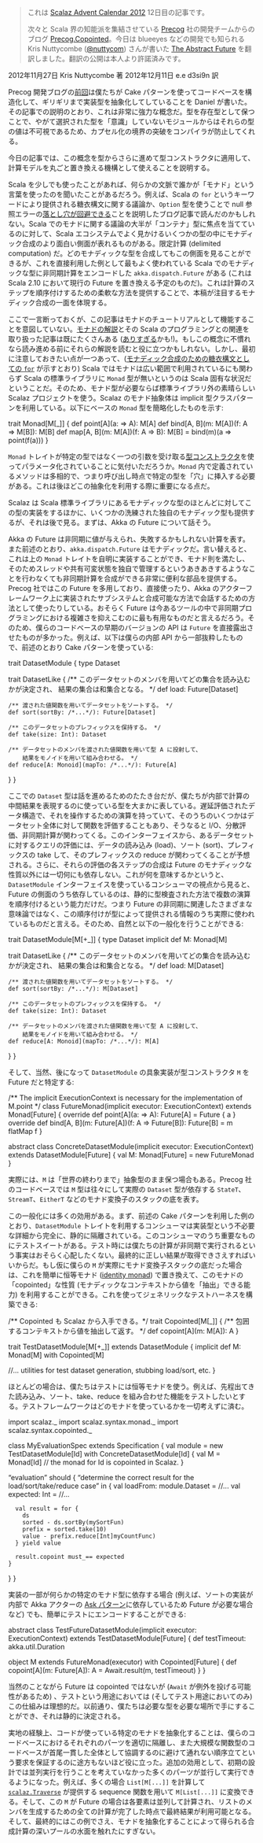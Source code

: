 > これは [Scalaz Advent Calendar 2012](http://partake.in/events/7211abc9-ebb8-4670-b912-3089dc5e0edd) 12日目の記事です。
>
> 次々と Scala 界の知能派を集結させている [Precog](http://precog.com/) 社の開発チームからのブログ [Precog.Copointed](http://www.precog.com/blog-precog-2/categories/listings/precog-copointed)。今日は blueeyes などの開発でも知られる Kris Nuttycombe ([@nuttycom](https://twitter.com/nuttycom)) さんが書いた [The Abstract Future](http://www.precog.com/blog-precog-2/categories/listings/precog-copointed) を翻訳しました。翻訳の公開は本人より許諾済みです。

2012年11月27日 Kris Nuttycombe 著
2012年12月11日 e.e d3si9n 訳

Precog 開発ブログの[前回](http://www.precog.com/blog-precog-2/entry/existential-types-ftw)は僕たちが Cake パターンを使ってコードベースを構造化して、ギリギリまで実装型を抽象化してしていることを Daniel が書いた。その記事での説明のとおり、これは非常に強力な概念だ。型を存在型として保つことで、やがて選択された型を「意識」していないモジュールからはそれらの型の値は不可視であるため、カプセル化の境界の突破をコンパイラが防止してくれる。

今日の記事では、この概念を型からさらに進めて型コンストラクタに適用して、計算モデルを丸ごと置き換える機構として使えることを説明する。

Scala を少しでも使ったことがあれば、何らかの文脈で誰かが「モナド」という言葉を使ったのを聞いたことがあるだろう。例えば、Scala の `for` というキーワードにより提供される糖衣構文に関する議論か、`Option` 型を使うことで null 参照エラーの[落とし穴が回避できる](http://www.codecommit.com/blog/scala/the-option-pattern)ことを説明したブログ記事で読んだのかもしれない。Scala でのモナドに関する議論の大半が「コンテナ」型に焦点を当てているのに対して、Scala エコシステムでよく見かけるいくつかの型の中にモナディック合成のより面白い側面が表れるものがある。限定計算 (delimited computation) だ。どのモナディックな型を合成してもこの側面を見ることができるが、これを直接利用した例として最もよく使われている Scala でのモナディックな型に非同期計算をエンコードした `akka.dispatch.Future` がある (これは Scala 2.10 において現行の Future を置き換える予定のものだ)。これは計算のステップを順序付けするための柔軟な方法を提供することで、本稿が注目するモナディック合成の一面を体現する。

ここで一言断っておくが、この記事はモナドのチュートリアルとして機能することを意図していない。[モナド](http://dl.dropbox.com/u/261418/Monads_are_Elephants/index.html)[の](http://apocalisp.wordpress.com/2011/07/01/monads-are-dominoes/)[解説](http://byorgey.wordpress.com/2009/01/12/abstraction-intuition-and-the-monad-tutorial-fallacy/)とその Scala のプログラミングとの関連を取り扱った記事は既にたくさんある ([ありすぎる](http://eed3si9n.com/ja/monads-are-not-metaphors)かも!)。もしこの概念に不慣れなら読み進める前にそれらの解説を読むと役に立つかもしれない。しかし、最初に注意しておきたい点が一つあって、([モナディック合成のための糖衣構文としての `for`](http://debasishg.blogspot.com/2008/03/monads-another-way-to-abstract.html) が示すとおり) Scala ではモナドは広い範囲で利用されているにも関わらず Scala の標準ライブラリに `Monad` 型が無いというのは Scala 固有な状況だということだ。そのため、モナド型が必要ならば標準ライブラリ外の素晴らしい Scalaz プロジェクトを使う。Scalaz のモナド抽象体は implicit 型クラスパターンを利用している。以下にベースの `Monad` 型を簡略化したものを示す:

<scala>
trait Monad[M[_]] {
  def point[A](a: => A): M[A]
  def bind[A, B](m: M[A])(f: A => M[B]): M[B]
  def map[A, B](m: M[A])(f: A => B): M[B] = bind(m)(a => point(f(a))) 
}
</scala>

`Monad` トレイトが特定の型ではなく一つの引数を受け取る[型コンストラクタ](http://debasishg.blogspot.com/2009/01/higher-order-abstractions-in-scala-with.html)を使ってパラメータ化されていることに気付いただろうか。`Monad` 内で定義されているメソッドは多相的で、つまり呼び出し時点で特定の型を「穴」に挿入する必要がある。これは後ほどこの抽象化を利用する際に重要になる点だ。

Scalaz は Scala 標準ライブラリにあるモナディックな型のほとんどに対してこの型の実装をするほかに、いくつかの洗練された独自のモナディック型も提供するが、それは後で見る。まずは、Akka の Future について話そう。

Akka の Future は非同期に値が与えられ、失敗するかもしれない計算を表す。また前述のとおり、`akka.dispatch.Future` はモナディックだ。言い替えると、これは上の `Monad` トレイトを自明に実装することができ、モナド則を満たし、そのためスレッドや共有可変状態を独自で管理するというあきあきするようなことを行わなくても非同期計算を合成ができる非常に便利な部品を提供する。Precog 社ではこの Future を多用しており、直接使ったり、Akka のアクターフレームワーク上に実装されたサブシステムと合成可能な方法で会話するための方法として使ったりしている。おそらく Future は今あるツールの中で非同期プログラミングにおける複雑さを抑えこむのに最も有用なものだと言えるだろう。そのため、僕らのコードベースの早期のバージョンの API は `Future` を直接露出させたものが多かった。例えば、以下は僕らの内部 API から一部抜粋したもので、前述のとおり Cake パターンを使っている:

<scala>
trait DatasetModule {
  type Dataset 

  trait DatasetLike {
    /** このデータセットのメンバを用いてどの集合を読み込むかが決定され、
        結果の集合は和集合となる。 */
    def load: Future[Dataset]

    /** 渡された値関数を用いてデータセットをソートする。 */
    def sort(sortBy: /*...*/): Future[Dataset]

    /** このデータセットのプレフィックスを保持する。 */
    def take(size: Int): Dataset

    /** データセットのメンバを渡された値関数を用いて型 A に投射して、
        結果をモノイドを用いて組み合わせる。 */
    def reduce[A: Monoid](mapTo: /*...*/): Future[A]
  }
} 
</scala>

ここでの `Dataset` 型は話を進めるためのたたき台だが、僕たちが内部で計算の中間結果を表現するのに使っている型を大まかに表している。遅延評価されたデータ構造で、それを操作するための演算を持っていて、そのうちのいくつかはデータセット全体に対して関数を評価することもあり、そうなると I/O、分散評価、非同期計算が関わってくる。このインターフェイスから、あるデータセットに対するクエリの評価には、データの読み込み (load)、ソート (sort)、プレフィックスの take して、そのプレフィックスの reduce が関わってくることが予想される。さらに、それらの評価の各ステップの合成は Future のモナディックな性質以外には一切何にも依存しない。これが何を意味するかというと、`DatasetModule` インターフェイスを使っているコンシューマの視点から見ると、Future の側面のうち依存しているのは、静的に型検査された方法で複数の演算を順序付けるという能力だけだ。つまり Future の非同期に関連したさまざまな意味論ではなく、この順序付けが型によって提供される情報のうち実際に使われているものだと言える。そのため、自然と以下の一般化を行うことができる:

<scala>
trait DatasetModule[M[+_]] {
  type Dataset 
  implicit def M: Monad[M]

  trait DatasetLike {
    /** このデータセットのメンバを用いてどの集合を読み込むかが決定され、
        結果の集合は和集合となる。 */
    def load: M[Dataset]

    /** 渡された値関数を用いてデータセットをソートする。 */
    def sort(sortBy: /*...*/): M[Dataset]

    /** このデータセットのプレフィックスを保持する。 */
    def take(size: Int): Dataset

    /** データセットのメンバを渡された値関数を用いて型 A に投射して、
        結果をモノイドを用いて組み合わせる。 */
    def reduce[A: Monoid](mapTo: /*...*/): M[A]
  }
}
</scala>

そして、当然、後になって `DatasetModule` の具象実装が型コンストラクタ `M` を Future だと特定する:

<scala>
/** The implicit ExecutionContext is necessary for the implementation of 
    M.point */
class FutureMonad(implicit executor: ExecutionContext) extends Monad[Future] {
  override def point[A](a: => A): Future[A] = Future { a }
  override def bind[A, B](m: Future[A])(f: A => Future[B]): Future[B] = 
    m flatMap f
}

abstract class ConcreteDatasetModule(implicit executor: ExecutionContext) 
extends DatasetModule[Future] {
  val M: Monad[Future] = new FutureMonad 
}
</scala>

実際には、`M` は「世界の終わりまで」抽象型のまま保つ場合もある。Precog 社のコードベースでは `M` 型は往々にして実際の `Dataset` 型が依存する `StateT`、`StreamT`、`EitherT` などのモナド変換子のスタックの底を表す。

この一般化には多くの効用がある。まず、前述の Cake パターンを利用した例のとおり、`DatasetModule` トレイトを利用するコンシューマは実装型という不必要な詳細から完全に、静的に隔離されている。このコンシューマのうち重要なものにテストスイートがある。テスト時には僕たちの計算が非同期で実行されるという事実はおそらく心配したくない。最終的に正しい結果が取得できさえすればいいからだ。もし仮に僕らの `M` が実際にモナド変換子スタックの底だった場合は、これを簡単に恒等モナド ([identity monad](https://github.com/scalaz/scalaz/blob/scalaz-seven/core/src/main/scala/scalaz/Id.scala)) で置き換えて、このモナドの「copointed」な性質 (モナディックなコンテキストから値を「抽出」できる能力) を利用することができる。これを使ってジェネリックなテストハーネスを構築できる:
 
<scala>
/** Copointed も Scalaz から入手できる。*/
trait Copointed[M[_]] {
  /** 包囲するコンテキストから値を抽出して返す。 */
  def copoint[A](m: M[A]): A
}

trait TestDatasetModule[M[+_]] extends DatasetModule {
  implicit def M: Monad[M] with Copointed[M]

  //... utilities for test dataset generation, stubbing load/sort, etc.
}
</scala>

ほとんどの場合は、僕たちはテストには恒等モナドを使う。例えば、先程出てきた読み込み、ソート、take、reduce を組み合わせた機能をテストしたいとする。テストフレームワークはどのモナドを使っているかを一切考えずに済む。
 
<scala>
import scalaz._
import scalaz.syntax.monad._
import scalaz.syntax.copointed._

class MyEvaluationSpec extends Specification {
  val module = new TestDatasetModule[Id] with ConcreteDatasetModule[Id] { 
    val M = Monad[Id] // the monad for Id is copointed in Scalaz.
  }
  
  “evaluation” should {
    “determine the correct result for the load/sort/take/reduce case” in {
      val loadFrom: module.Dataset = //...
      val expected: Int = //...

      val result = for {
        ds 
        sorted - ds.sortBy(mySortFun)
        prefix = sorted.take(10)
        value - prefix.reduce[Int]myCountFunc)
      } yield value

      result.copoint must_== expected
    }
  }
}
</scala>

実装の一部が何らかの特定のモナド型に依存する場合 (例えば、ソートの実装が内部で Akka アクターの [Ask パターン](http://doc.akka.io/docs/akka/2.0.4/scala/actors.html#Ask__Send-And-Receive-Future)に依存しているため Future が必要な場合など) でも、簡単にテストにエンコードすることができる:

<scala>
abstract class TestFutureDatasetModule(implicit executor: ExecutionContext)
extends TestDatasetModule[Future] {
  def testTimeout: akka.util.Duration

  object M extends FutureMonad(executor) with Copointed[Future] {
    def copoint[A](m: Future[A]): A = Await.result(m, testTimeout)
  }
}
</scala>

当然のことながら Future は copointed ではないが (`Await` が例外を投げる可能性があるため) 、テストという用途においては (そしてテスト用途においてのみ) この仕組みは理想的だ。以前通り、僕たちは必要な型を必要な場所で手にすることができ、それは静的に決定される。

実地の経験上、コードが使っている特定のモナドを抽象化することは、僕らのコードベースにおけるそれぞれのパーツを適切に隔離し、また大規模な関数型のコードベースが首尾一貫した全体として協調するのに避けて通れない順序立てという要求を保証するのに途方もないほど役に立った。追加の効用として、初期の設計では並列実行を行うことを考えていなかった多くのパーツが並行して実行できるようになった。例えば、多くの場合 `List[M[...]]` を計算して [`scalaz.Traverse`](https://github.com/scalaz/scalaz/blob/scalaz-seven/core/src/main/scala/scalaz/Traverse.scala) が提供する sequence 関数を用いて `M[List[...]]` に変換できる。そして、この `M` が Future の場合は各要素は並列して計算され、リストのメンバを生成するための全ての計算が完了した時点で最終結果が利用可能となる。そして、最終的にはこの例でさえ、モナドを抽象化することによって得られる合成計算の深いプールの水面を触れたにすぎない。
